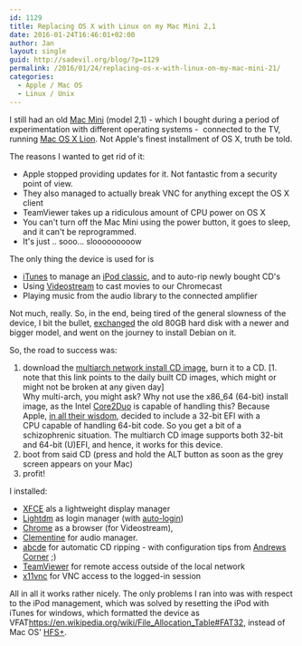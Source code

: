 ```yaml
---
id: 1129
title: Replacing OS X with Linux on my Mac Mini 2,1
date: 2016-01-24T16:46:01+02:00
author: Jan
layout: single
guid: http://sadevil.org/blog/?p=1129
permalink: /2016/01/24/replacing-os-x-with-linux-on-my-mac-mini-21/
categories:
  - Apple / Mac OS
  - Linux / Unix
---
```

I still had an old <a href="https://en.wikipedia.org/wiki/Mac_Mini" target="_blank">Mac Mini</a> (model 2,1) - which I bought during a period of experimentation with different operating systems -  connected to the TV, running <a href="https://en.wikipedia.org/wiki/Mac_OS_X_Lion" target="_blank">Mac OS X Lion</a>. Not Apple's finest installment of OS X, truth be told.

The reasons I wanted to get rid of it:

  * Apple stopped providing updates for it. Not fantastic from a security point of view.
  * They also managed to actually break VNC for anything except the OS X client
  * TeamViewer takes up a ridiculous amount of CPU power on OS X
  * You can't turn off the Mac Mini using the power button, it goes to sleep, and it can't be reprogrammed.
  * It's just .. sooo... slooooooooow

The only thing the device is used for is

  * <a href="https://www.apple.com/itunes/" target="_blank">iTunes</a> to manage an <a href="https://en.wikipedia.org/wiki/IPod_Classic" target="_blank">iPod classic</a>, and to auto-rip newly bought CD's
  * Using <a href="http://getvideostream.com" target="_blank">Videostream</a> to cast movies to our Chromecast
  * Playing music from the audio library to the connected amplifier

Not much, really. So, in the end, being tired of the general slowness of the device, I bit the bullet, [exchanged](https://www.ifixit.com/Device/Mac_Mini_Model_A1176) the old 80GB hard disk with a newer and bigger model, and went on the journey to install Debian on it.

So, the road to success was:

  1. download the <a href="http://cdimage.debian.org/cdimage/daily-builds/daily/arch-latest/multi-arch/iso-cd/" target="_blank">multiarch network install CD image</a>, burn it to a CD. [1. note that this link points to the daily built CD images, which might or might not be broken at any given day]  
    Why multi-arch, you might ask? Why not use the x86_64 (64-bit) install image, as the Intel <a href="https://en.wikipedia.org/wiki/Intel_Core_2" target="_blank">Core2Duo</a> is capable of handling this? Because Apple, <a href="http://refit.sourceforge.net/info/apple_efi.html" target="_blank">in all their wisdom</a>, decided to include a 32-bit EFI with a CPU capable of handling 64-bit code. So you get a bit of a schizophrenic situation. The multiarch CD image supports both 32-bit and 64-bit (U)EFI, and hence, it works for this device.
  2. boot from said CD (press and hold the ALT button as soon as the grey screen appears on your Mac)
  3. profit!

I installed:

  * <a href="http://www.xfce.org/" target="_blank">XFCE</a> als a lightweight display manager
  * <a href="https://wiki.freedesktop.org/www/Software/LightDM/" target="_blank">Lightdm</a> as login manager (with <a href="https://wiki.debian.org/LightDM#Enable_autologin" target="_blank">auto-login</a>)
  * <a href="https://www.google.com/chrome/" target="_blank">Chrome</a> as a browser (for Videostream),
  * <a href="https://www.clementine-player.org/" target="_blank">Clementine</a> for audio manager.
  * <a href="http://abcde.einval.com/wiki/" target="_blank">abcde</a> for automatic CD ripping - with configuration tips from <a href="http://www.andrews-corner.org/abcde.html" target="_blank">Andrews Corner</a> ;)
  * <a href="https://www.teamviewer.com/" target="_blank">TeamViewer</a> for remote access outside of the local network
  * <a href="http://www.karlrunge.com/x11vnc/" target="_blank">x11vnc</a> for VNC access to the logged-in session

All in all it works rather nicely. The only problems I ran into was with respect to the iPod management, which was solved by resetting the iPod with iTunes for windows, which formatted the device as VFAT<a href="https://en.wikipedia.org/wiki/File_Allocation_Table#FAT32" target="_blank">https://en.wikipedia.org/wiki/File_Allocation_Table#FAT32</a>, instead of Mac OS' <a href="https://en.wikipedia.org/wiki/HFS_Plus" target="_blank">HFS+</a>.